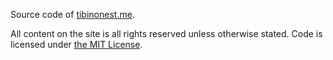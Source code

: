 Source code of [tibinonest.me](https://tibinonest.me).

All content on the site is all rights reserved unless otherwise stated.
Code is licensed under [the MIT License](https://github.com/TibiNonEst/tibinonest.me/blob/main/LICENSE-CODE).

